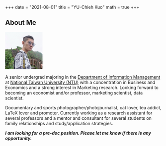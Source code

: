 
+++
date = "2021-08-01"
title = "YU-Chieh Kuo"
math = true
+++


## About Me

<img src = "/photo.jpg" width = "120" figure class = "avatar" />
<!--
{{< figure class="avatar" src="/photo.jpg" alt="photo">}}
-->

<!--<div style='text-align: justify; font-size: 16pt;'> -->
A senior undergrad majoring in the [Department of Information Management](https://management.ntu.edu.tw/en/IM)
at [National Taiwan University (NTU)](https://www.ntu.edu.tw/english/)
with a concentration
in Business and Economics and a strong interest in Marketing research.
Looking forward to becoming an economist and/or professor, marketing scientist, data scientist.

Documentary and sports photographer/photojournalist, 
cat lover, tea addict, LaTeX lover and promoter.
Currently working as a research
assistant for several professors and a mentor and consultant for several students on family relationships
and study/application strategies.

***I am looking for a pre-doc position. Please let me know if there is any opportunity.***
